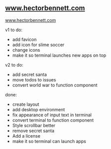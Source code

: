 ## www.hectorbennett.com

www.hectorbennett.com

v1 to do:

- add favicon
- add icon for slime soccer
- change icons
- make it so terminal launches new apps on top


v2 to do:

- add secret santa
- move todos to issues
- convert world war to function component

done:

- create layout
- add desktop environment
- fix appearance of input text in terminal
- convert terminal to function component
- Style scrollbar better
- remove secret santa
- Add a license
- make it so terminal can launch apps
